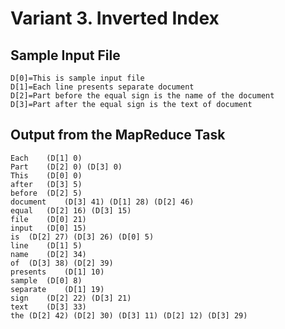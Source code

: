 # Variant 3. Inverted Index

## Sample Input File

    D[0]=This is sample input file
    D[1]=Each line presents separate document
    D[2]=Part before the equal sign is the name of the document
    D[3]=Part after the equal sign is the text of document

## Output from the MapReduce Task

    Each	(D[1] 0)
    Part	(D[2] 0) (D[3] 0)
    This	(D[0] 0)
    after	(D[3] 5)
    before	(D[2] 5)
    document	(D[3] 41) (D[1] 28) (D[2] 46)
    equal	(D[2] 16) (D[3] 15)
    file	(D[0] 21)
    input	(D[0] 15)
    is	(D[2] 27) (D[3] 26) (D[0] 5)
    line	(D[1] 5)
    name	(D[2] 34)
    of	(D[3] 38) (D[2] 39)
    presents	(D[1] 10)
    sample	(D[0] 8)
    separate	(D[1] 19)
    sign	(D[2] 22) (D[3] 21)
    text	(D[3] 33)
    the	(D[2] 42) (D[2] 30) (D[3] 11) (D[2] 12) (D[3] 29)


   
  
